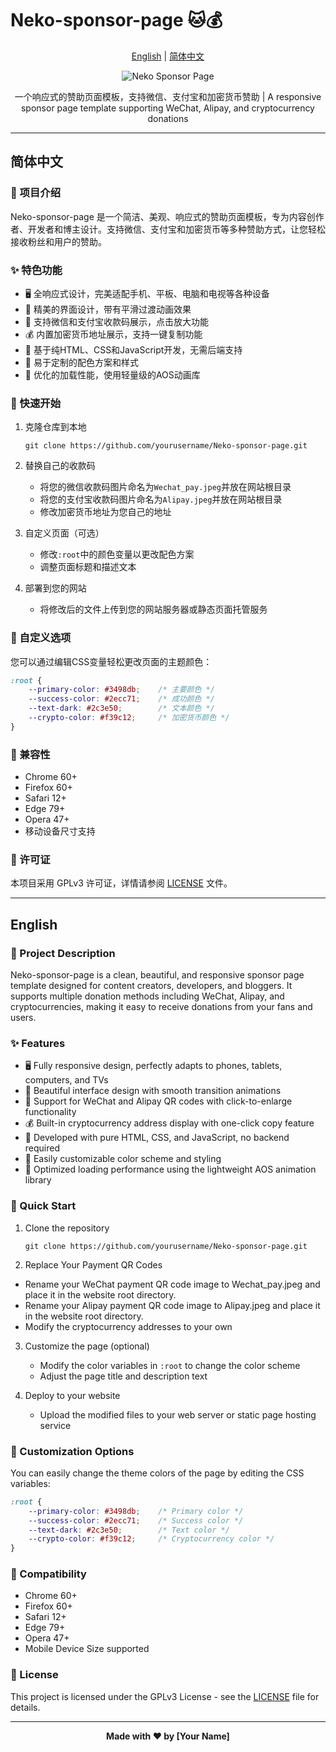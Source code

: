 # Neko-sponsor-page 🐱💰

<div align="center">

[English](#english) | [简体中文](#简体中文)

![Neko Sponsor Page](https://via.placeholder.com/800x400?text=Neko+Sponsor+Page)

一个响应式的赞助页面模板，支持微信、支付宝和加密货币赞助 | A responsive sponsor page template supporting WeChat, Alipay, and cryptocurrency donations

</div>

---

<a id="简体中文"></a>
## 简体中文

### 📝 项目介绍

Neko-sponsor-page 是一个简洁、美观、响应式的赞助页面模板，专为内容创作者、开发者和博主设计。支持微信、支付宝和加密货币等多种赞助方式，让您轻松接收粉丝和用户的赞助。

### ✨ 特色功能

- 🖥️ 全响应式设计，完美适配手机、平板、电脑和电视等各种设备
- 🎨 精美的界面设计，带有平滑过渡动画效果
- 📱 支持微信和支付宝收款码展示，点击放大功能
- 💰 内置加密货币地址展示，支持一键复制功能
- 🔄 基于纯HTML、CSS和JavaScript开发，无需后端支持
- 🌈 易于定制的配色方案和样式
- 🚀 优化的加载性能，使用轻量级的AOS动画库

### 🚀 快速开始

1. 克隆仓库到本地
   ```
   git clone https://github.com/yourusername/Neko-sponsor-page.git
   ```

2. 替换自己的收款码
   - 将您的微信收款码图片命名为`Wechat_pay.jpeg`并放在网站根目录
   - 将您的支付宝收款码图片命名为`Alipay.jpeg`并放在网站根目录
   - 修改加密货币地址为您自己的地址

3. 自定义页面（可选）
   - 修改`:root`中的颜色变量以更改配色方案
   - 调整页面标题和描述文本

4. 部署到您的网站
   - 将修改后的文件上传到您的网站服务器或静态页面托管服务

### 🔧 自定义选项

您可以通过编辑CSS变量轻松更改页面的主题颜色：

```css
:root {
    --primary-color: #3498db;    /* 主要颜色 */
    --success-color: #2ecc71;    /* 成功颜色 */
    --text-dark: #2c3e50;        /* 文本颜色 */
    --crypto-color: #f39c12;     /* 加密货币颜色 */
}
```

### 📱 兼容性

- Chrome 60+
- Firefox 60+
- Safari 12+
- Edge 79+
- Opera 47+
- 移动设备尺寸支持

### 📄 许可证

本项目采用 GPLv3 许可证，详情请参阅 [LICENSE](LICENSE) 文件。

---

<a id="english"></a>
## English

### 📝 Project Description

Neko-sponsor-page is a clean, beautiful, and responsive sponsor page template designed for content creators, developers, and bloggers. It supports multiple donation methods including WeChat, Alipay, and cryptocurrencies, making it easy to receive donations from your fans and users.

### ✨ Features

- 🖥️ Fully responsive design, perfectly adapts to phones, tablets, computers, and TVs
- 🎨 Beautiful interface design with smooth transition animations
- 📱 Support for WeChat and Alipay QR codes with click-to-enlarge functionality
- 💰 Built-in cryptocurrency address display with one-click copy feature
- 🔄 Developed with pure HTML, CSS, and JavaScript, no backend required
- 🌈 Easily customizable color scheme and styling
- 🚀 Optimized loading performance using the lightweight AOS animation library

### 🚀 Quick Start

1. Clone the repository
   ```
   git clone https://github.com/yourusername/Neko-sponsor-page.git
   ```

2.  Replace Your Payment QR Codes
   - Rename your WeChat payment QR code image to Wechat_pay.jpeg and place it in the website root directory.
   - Rename your Alipay payment QR code image to Alipay.jpeg and place it in the website root directory.
   - Modify the cryptocurrency addresses to your own

3. Customize the page (optional)
   - Modify the color variables in `:root` to change the color scheme
   - Adjust the page title and description text

4. Deploy to your website
   - Upload the modified files to your web server or static page hosting service

### 🔧 Customization Options

You can easily change the theme colors of the page by editing the CSS variables:

```css
:root {
    --primary-color: #3498db;    /* Primary color */
    --success-color: #2ecc71;    /* Success color */
    --text-dark: #2c3e50;        /* Text color */
    --crypto-color: #f39c12;     /* Cryptocurrency color */
}
```

### 📱 Compatibility

- Chrome 60+
- Firefox 60+
- Safari 12+
- Edge 79+
- Opera 47+
- Mobile Device Size supported

### 📄 License

This project is licensed under the GPLv3 License - see the [LICENSE](LICENSE) file for details.

---

<div align="center">

**Made with ❤️ by [Your Name]**

</div>
